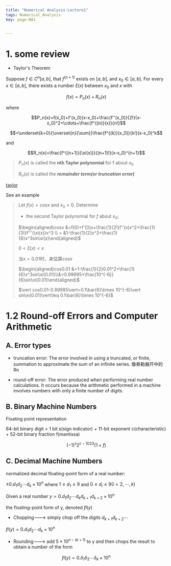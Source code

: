 ```yaml
---
title: "Numerical Analysis-Lecture1"
tags: Numarical_Analysis
key: page-NA1


---
```


<!--more-->

# 1. some review

* Taylor's Theorem

Suppose $f\in C^n[a,b]$, that $f^{(n+1)}$ exists on $[a, b]$, and $x_0 \in [a, b]$. For every $x \in [a, b]$, there exists a number $\xi(x)$ between $x_0$ and $x$ with

$$f(x)=P_n(x)+R_n(x)$$

where

$$P_n(x)=f(x_0)+f'(x_0)(x-x_0)+\frac{f''(x_0)}{2!}(x-x_0)^2+\cdots+\frac{f^{(n)}(x)}{n!}$$

$$=\underset{k=0}{\overset{n}{\sum}}\frac{f^{(k)}(x_0)}{k!}(x-x_0)^k$$

and

$$R_n(x)=\frac{f^{(n+1)}(\xi(x))}{(n+1)!}(x-x_0)^{n+1}$$

> $P_n(x)$ is called the **nth Taylor polynomial** for f about $x_0$
>
> $R_n(x)$ is called the ***remainder term(or truncation error)***

<a href="https://www.zhihu.com/question/21149770?sort=created">taylor</a>



See an example

> Let $f(x)=cosx$ and $x_0=0$. Determine
>
> * the second Taylor polynomial for $f$ about $x_0$; 
>
> $\begin{aligned}cosx &=f(0)+f'(0)x+\frac{1}{2!}f''(x)x^2+\frac{1}{3!}f'''(\xi(x))x^3 \\ = &1-\frac{1}{2}x^2+\frac{1}{6}x^3sin\xi(x)\end{aligned}$
>
> $0<\xi(x)<x$
>
> 当$x=0.01$时，来估算$cosx$
>
> $\begin{aligned}cos0.01 &=1-\frac{1}{2}0.01^2+\frac{1}{6}x^3sin\xi(0.01)\\&=0.99995+\frac{10^{-6}}{6}sin\xi(0.01)\end{aligned}$
>
> $\vert cos0.01-0.99995\vert=0.1\bar{6}\times 10^{-6}\vert sin\xi(0.01)\vert\leq 0.1\bar{6}\times 10^{-6}$
>
> 



# 1.2 Round-off Errors and Computer Arithmetic

## A. Error types

* truncation error: The error involved in using a truncated, or finite, summation to approximate the sum of an infinite series. 像泰勒展开中的Rn

* round-off error: The error produced when performing real number calculations. It occurs because the arithmetic performed in a machine involves numbers with only a finite number of digits.



## B. Binary Machine Numbers

Floating point representation

64-bit binary digit = 1 bit s(sign indicator) + 11-bit exponent c(characteristic) + 52-bit binary fraction f(mantissa)

$$(-1)^s2^{c-1023}(1+f)$$



## C. Decimal Machine Numbers

normalized decimal floating-point form of a real number:

$\pm 0.d_1d_2\cdots d_k\times 10^n$ where $1\leq d_1\leq 9$ and $0\leq d_i\leq 9(i=2,\cdots,k)$

Given a real number $y=0.d_1d_2\cdots d_kd_{k+1}d_{k+2}\times 10^n$

the floating-point form of y, denoted $fl(y)$

* Chopping---> simply chop off the digits $d_{k+1}d_{k+2}\cdots$

$fl(y)=0.d_1d_2\cdots d_k\times 10^n$ 

* Rounding---> add $5\times 10^{n-(k+1)}$ to y and then chops the result to obtain a number of the form

$$fl(y)=0.\delta_1\delta_2\cdots\delta_k\times 10^n$$

